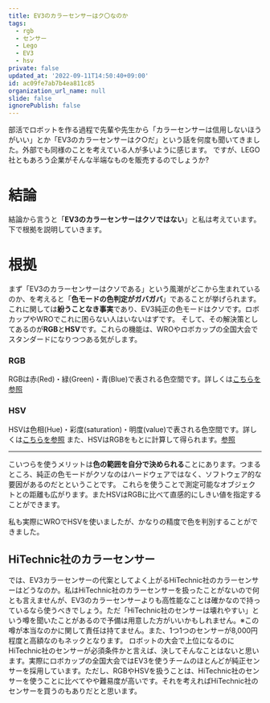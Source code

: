 ```yaml
---
title: EV3のカラーセンサーはク〇なのか
tags:
  - rgb
  - センサー
  - Lego
  - EV3
  - hsv
private: false
updated_at: '2022-09-11T14:50:40+09:00'
id: ac09fe7ab7b4ea811c85
organization_url_name: null
slide: false
ignorePublish: false
---
```

部活でロボットを作る過程で先輩や先生から「カラーセンサーは信用しないほうがいい」とか「EV3のカラーセンサーはク○だ」という話を何度も聞いてきました。外部でも同様のことを考えている人が多いように感じます。
ですが、LEGO社ともあろう企業がそんな半端なものを販売するのでしょうか?

# 結論
結論から言うと「**EV3のカラーセンサーはクソではない**」と私は考えています。
下で根拠を説明していきます。

# 根拠
まず「EV3のカラーセンサーはクソである」という風潮がどこから生まれているのか、を考えると「**色モードの色判定がガバガバ**」であることが挙げられます。これに関しては**紛うことなき事実**であり、EV3純正の色モードはクソです。ロボカップやWROでこれに困らない人はいないはずです。
そして、その解決策としてあるのが**RGB**と**HSV**です。これらの機能は、WROやロボカップの全国大会でスタンダードになりつつある気がします。

### RGB
RGBは赤(Red)・緑(Green)・青(Blue)で表される色空間です。詳しくは[こちらを参照](https://wa3.i-3-i.info/word11355.html)

### HSV
HSVは色相(Hue)・彩度(saturation)・明度(value)で表される色空間です。詳しくは[こちらを参照](https://www.peko-step.com/html/hsv.html)
また、HSVはRGBをもとに計算して得られます。[参照](https://www.peko-step.com/tool/hsvrgb.html#:~:text=%E5%A4%89%E6%8F%9B%E3%81%A8%E3%81%AA%E3%82%8A%E3%81%BE%E3%81%99%E3%80%82-,RGB%E3%81%8B%E3%82%89HSV%E3%81%B8%E3%81%AE%E5%A4%89%E6%8F%9B%E8%A8%88%E7%AE%97%E5%BC%8F,-%E8%89%B2%E7%9B%B8%E3%82%92%E6%B1%82%E3%82%81%E3%82%8B)

---
こいつらを使うメリットは**色の範囲を自分で決められる**ことにあります。つまるところ、純正の色モードがクソなのはハードウェアではなく、ソフトウェア的な要因があるのだとということです。
これらを使うことで測定可能なオブジェクトとの距離も広がります。またHSVはRGBに比べて直感的にしきい値を指定することができます。

私も実際にWROでHSVを使いましたが、かなりの精度で色を判別することができました。

## HiTechnic社のカラーセンサー
では、EV3カラーセンサーの代案としてよく上がるHiTechnic社のカラーセンサーはどうなのか。私はHiTechnic社のカラーセンサーを扱ったことがないので何とも言えませんが、EV3のカラーセンサーよりも高性能なことは確かなので持っているなら使うべきでしょう。ただ「HiTechnic社のセンサーは壊れやすい」という噂を聞いたことがあるので予備は用意した方がいいかもしれません。※この噂が本当なのかに関して責任は持てません。また、1つ1つのセンサーが8,000円程度と高額なのもネックとなります。
ロボットの大会で上位になるのにHiTechnic社のセンサーが必須条件かと言えば、決してそんなことはないと思います。実際にロボカップの全国大会ではEV3を使うチームのほとんどが純正センサーを採用しています。ただし、RGBやHSVを扱うことは、HiTechnic社のセンサーを使うことに比べてやや難易度が高いです。それを考えればHiTechnic社のセンサーを買うのもありだとと思います。

